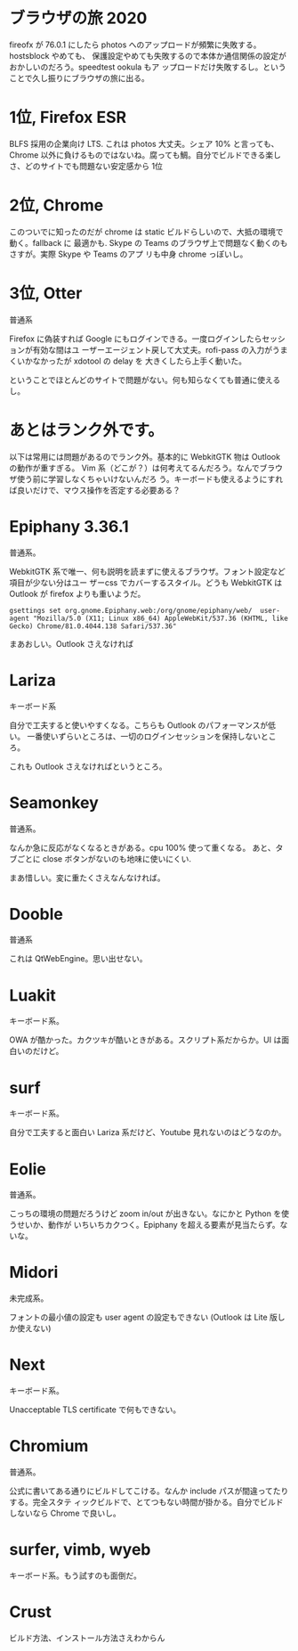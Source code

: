 # ブラウザの旅 2020

fireofx が 76.0.1 にしたら photos へのアップロードが頻繁に失敗する。hostsblock やめても、
保護設定やめても失敗するので本体か通信関係の設定がおかしいのだろう。speedtest ookula もア
ップロードだけ失敗するし。ということで久し振りにブラウザの旅に出る。

# 1位, Firefox ESR

BLFS 採用の企業向け LTS. これは photos 大丈夫。シェア 10% と言っても、Chrome 以外に負けるものではないね。腐っても鯛。自分でビルドできる楽しさ、どのサイトでも問題ない安定感から 1位

# 2位, Chrome

このついでに知ったのだが chrome は static ビルドらしいので、大抵の環境で動く。fallback に
最適かも. Skype の Teams のブラウザ上で問題なく動くのもさすが。実際 Skype や Teams のアプ
リも中身 chrome っぽいし。

# 3位, Otter

普通系

Firefox に偽装すれば Google にもログインできる。一度ログインしたらセッションが有効な間はユ
ーザーエージェント戻して大丈夫。rofi-pass の入力がうまくいかなかったが xdotool の delay を
大きくしたら上手く動いた。

ということでほとんどのサイトで問題がない。何も知らなくても普通に使えるし。

# あとはランク外です。

以下は常用には問題があるのでランク外。基本的に WebkitGTK 物は Outlook の動作が重すぎる。
Vim 系（どこが？）は何考えてるんだろう。なんでブラウザ使う前に学習しなくちゃいけないんだろ
う。キーボードも使えるようにすれば良いだけで、マウス操作を否定する必要ある？

# Epiphany 3.36.1

普通系。

WebkitGTK 系で唯一、何も説明を読まずに使えるブラウザ。フォント設定など項目が少ない分はユー
ザーcss でカバーするスタイル。どうも WebkitGTK はOutlook が firefox よりも重いようだ。

```
gsettings set org.gnome.Epiphany.web:/org/gnome/epiphany/web/  user-agent "Mozilla/5.0 (X11; Linux x86_64) AppleWebKit/537.36 (KHTML, like Gecko) Chrome/81.0.4044.138 Safari/537.36"
```

まあおしい。Outlook さえなければ

# Lariza

キーボード系

自分で工夫すると使いやすくなる。こちらも Outlook のパフォーマンスが低い。
一番使いずらいところは、一切のログインセッションを保持しないところ。

これも Outlook さえなければというところ。

# Seamonkey

普通系。

なんか急に反応がなくなるときがある。cpu 100% 使って重くなる。 
あと、タブごとに close ボタンがないのも地味に使いにくい. 

まあ惜しい。変に重たくさえなんなければ。

# Dooble

普通系

これは QtWebEngine。思い出せない。

# Luakit

キーボード系。

OWA が酷かった。カクツキが酷いときがある。スクリプト系だからか。UI は面白いのだけど。

# surf 

キーボード系。

自分で工夫すると面白い Lariza 系だけど、Youtube 見れないのはどうなのか。

# Eolie

普通系。

こっちの環境の問題だろうけど zoom in/out が出きない。なにかと Python を使うせいか、動作が
いちいちカクつく。Epiphany を超える要素が見当たらず。ないな。

# Midori

未完成系。

フォントの最小値の設定も user agent の設定もできない (Outlook は Lite 版しか使えない)

# Next

キーボード系。

Unacceptable TLS certificate で何もできない。

# Chromium

普通系。

公式に書いてある通りにビルドしてこける。なんか include パスが間違ってたりする。完全スタテ
ィックビルドで、とてつもない時間が掛かる。自分でビルドしないなら Chrome で良いし。

# surfer, vimb, wyeb

キーボード系。もう試すのも面倒だ。

# Crust

ビルド方法、インストール方法さえわからん


